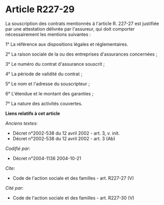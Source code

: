 # Article R227-29

La souscription des contrats mentionnés à l'article R. 227-27 est justifiée par une attestation délivrée par l'assureur, qui
doit comporter nécessairement les mentions suivantes :

1° La référence aux dispositions légales et réglementaires.

2° La raison sociale de la ou des entreprises d'assurances concernées ;

3° Le numéro du contrat d'assurance souscrit ;

4° La période de validité du contrat ;

5° Le nom et l'adresse du souscripteur ;

6° L'étendue et le montant des garanties ;

7° La nature des activités couvertes.

**Liens relatifs à cet article**

_Anciens textes_:

  - Décret n°2002-538 du 12 avril 2002 - art. 3, v. init.
  - Décret n°2002-538 du 12 avril 2002 - art. 3 (Ab)

_Codifié par_:

  - Décret n°2004-1136 2004-10-21

_Cite_:

  - Code de l'action sociale et des familles - art. R227-27 (V)

_Cité par_:

  - Code de l'action sociale et des familles - art. R227-30 (V)
